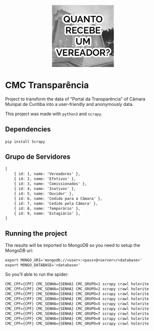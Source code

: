 <center>
<img src="https://github.com/CodeForCuritiba/cmc-transparencia-portal/raw/master/static/og-image.png" >
</center>

# CMC Transparência

Project to transform the data of "Portal da Transparência" of Câmara Munipal de Curitiba into a user-friendly and anonymously data.

This project was made with `python3` and `scrapy`.

## Dependencies

`pip install Scrapy`

## Grupo de Servidores

    [
        { id: 1, name: 'Vereadores' },
        { id: 2, name: 'Efetivos' },
        { id: 3, name: 'Comissionados' },
        { id: 4, name: 'Inativos' },
        { id: 5, name: 'Ouvidor' },
        { id: 6, name: 'Cedido para a Câmara' },
        { id: 7, name: 'Cedido pela Câmara' },
        { id: 8, name: 'Temporário' },
        { id: 9, name: 'Estagiário' },
    ]

## Running the project

The results will be imported to MongoDB so you need to setup the MongoDB uri:

    export MONGO_URI='mongodb://<user>:<pass>@<server>/<database>'
    export MONGO_DATABASE='<database>'

So you'll able to run the spider:

    CMC_CPF={CPF} CMC_SENHA={SENHA} CMC_GRUPO=1 scrapy crawl holerite
    CMC_CPF={CPF} CMC_SENHA={SENHA} CMC_GRUPO=2 scrapy crawl holerite
    CMC_CPF={CPF} CMC_SENHA={SENHA} CMC_GRUPO=3 scrapy crawl holerite
    CMC_CPF={CPF} CMC_SENHA={SENHA} CMC_GRUPO=4 scrapy crawl holerite
    CMC_CPF={CPF} CMC_SENHA={SENHA} CMC_GRUPO=5 scrapy crawl holerite
    CMC_CPF={CPF} CMC_SENHA={SENHA} CMC_GRUPO=6 scrapy crawl holerite
    CMC_CPF={CPF} CMC_SENHA={SENHA} CMC_GRUPO=7 scrapy crawl holerite
    CMC_CPF={CPF} CMC_SENHA={SENHA} CMC_GRUPO=8 scrapy crawl holerite
    CMC_CPF={CPF} CMC_SENHA={SENHA} CMC_GRUPO=9 scrapy crawl holerite
